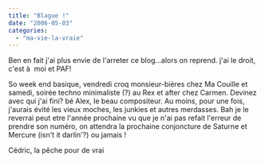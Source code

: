 ```yaml
---
title: "Blague !"
date: "2006-05-03"
categories: 
  - "ma-vie-la-vraie"
---
```


  
Ben en fait j'ai plus envie de l'arreter ce blog...alors on reprend. j'ai le droit, c'est à  moi et PAF!  
  
So week end basique, vendredi croq monsieur-bières chez Ma Couille et samedi, soirée techno minimaliste (?) au Rex et after chez Carmen. Devinez avec qui j'ai fini? bé Alex, le beau compositeur. Au moins, pour une fois, j'aurais évité les vieux moches, les junkies et autres merdasses. Bah je le reverrai peut etre l'année prochaine vu que je n'ai pas refait l'erreur de prendre son numéro, on attendra la prochaine conjoncture de Saturne et Mercure (isn't it darlin'?) ou jamais !  
  
Cédric, la pêche pour de vrai
